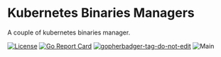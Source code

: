 # Kubernetes Binaries Managers
A couple of kubernetes binaries manager.

[![License](https://img.shields.io/github/license/little-angry-clouds/kubernetes-binaries-managers.svg)](https://github.com/little-angry-clouds/kubernetes-binaries-managers/blob/master/LICENSE)
[![Go Report Card](https://goreportcard.com/badge/github.com/little-angry-clouds/kubernetes-binaries-managers)](https://goreportcard.com/report/github.com/little-angry-clouds/kubernetes-binaries-managers)
<a href='https://github.com/jpoles1/gopherbadger' target='_blank'>![gopherbadger-tag-do-not-edit](https://img.shields.io/badge/Go%20Coverage-0%25-brightgreen.svg?longCache=true&style=flat)</a>
![Main](https://github.com/little-angry-clouds/kubernetes-binaries-managers/workflows/Main/badge.svg)
